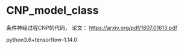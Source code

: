 # CNP_model_class
条件神经过程CNP的代码，
论文： https://arxiv.org/pdf/1807.01613.pdf

python3.6+tensorflow-1.14.0
